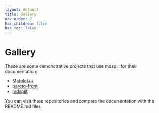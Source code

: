 ```yaml
---
layout: default
title: Gallery
nav_order: 2
has_children: false
has_toc: false
---
```

# Gallery

These are some demonstrative projects that use mdsplit for their documentation:

* [Matplot++](https://alandefreitas.github.io/matplotplusplus/)
* [pareto-front](https://alandefreitas.github.io/pareto-front/)
* [mdsplit](https://alandefreitas.github.io/mdsplit/)

You can visit these repositories and compare the documentation with the README.md files.





<!-- Generated with mdsplit: https://github.com/alandefreitas/mdsplit -->
